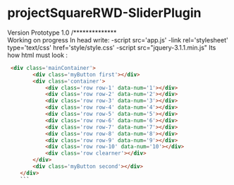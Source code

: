 # projectSquareRWD-SliderPlugin

Version Prototype 1.0 /**************\
  Working on progress
  In head write:
  -script src='app.js'
  -link rel='stylesheet' type='text/css' href='style/style.css'
  -script src="jquery-3.1.1.min.js"
Its  how html must look : 
```html
 <div class='mainContainer'>
        <div class='myButton first'></div>
        <div class='container'>
            <div class='row row-1' data-num='1'></div>
            <div class='row row-2' data-num='2'></div>
            <div class='row row-3' data-num='3'></div>
            <div class='row row-4' data-num='4'></div>
            <div class='row row-5' data-num='5'></div>
            <div class='row row-6' data-num='6'></div>
            <div class='row row-7' data-num='7'></div>
            <div class='row row-8' data-num='8'></div>
            <div class='row row-9' data-num='9'></div>
            <div class='row row-10' data-num='10'></div>
            <div class='row clearner'></div>
        </div>
        <div class='myButton second'></div>
    </div>    
    ```
